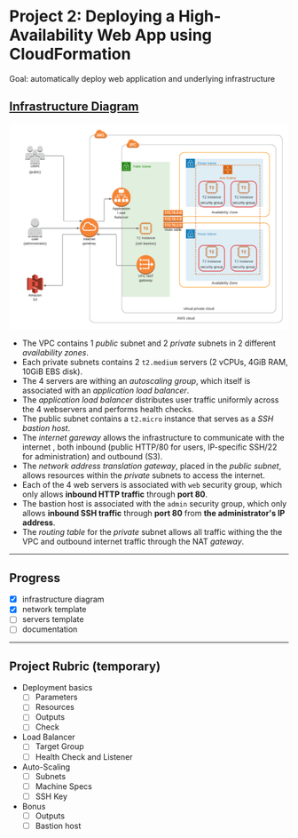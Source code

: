 # Project 2: Deploying a High-Availability Web App using CloudFormation

Goal: automatically deploy web application and underlying infrastructure

## [Infrastructure Diagram](https://lucid.app/invitations/accept/537d9b34-1911-4bcf-9a67-1815db6e4ff4)

![infrastructure diagram](assets/infrastructure_diagram.png)

- The VPC contains 1 *public* subnet and 2 *private* subnets in 2 different *availability zones*.
- Each private subnets contains 2 `t2.medium` servers (2 vCPUs, 4GiB RAM, 10GiB EBS disk).
- The 4 servers are withing an *autoscaling group*, which itself is associated with an *application load balancer*.
- The *application load balancer* distributes user traffic uniformly across the 4 webservers and performs health checks.
- The public subnet contains a `t2.micro` instance that serves as a *SSH bastion host*.
- The *internet gareway* allows the infrastructure to communicate with the internet , both inbound (public HTTP/80 for users, IP-specific SSH/22 for administration) and outbound (S3).
- The *network address translation gateway*, placed in the *public subnet*, allows resources within the *private* subnets to access the internet.
- Each of the 4 web servers is associated with `web` security group, which only allows **inbound HTTP traffic** through **port 80**.
- The bastion host is associated with the `admin` security group, which only allows **inbound SSH traffic** through **port 80** from **the administrator's IP address**. 
- The *routing table* for the *private* subnet allows all traffic withing the the VPC and outbound internet traffic through the NAT *gateway*.

---

## Progress

- [x] infrastructure diagram
- [x] network template
- [ ] servers template
- [ ] documentation

---

## Project Rubric (temporary)

- Deployment basics
  - [ ] Parameters
  - [ ] Resources
  - [ ] Outputs
  - [ ] Check
- Load Balancer
  - [ ] Target Group
  - [ ] Health Check and Listener
- Auto-Scaling
  - [ ] Subnets
  - [ ] Machine Specs
  - [ ] SSH Key
- Bonus
  - [ ] Outputs
  - [ ] Bastion host
